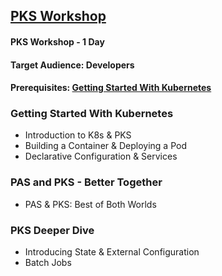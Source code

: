 ## [PKS Workshop](https://github.com/cstewart-pivotal/apbg-pks-workshop)

#### PKS Workshop - 1 Day
#### Target Audience: Developers
#### Prerequisites: [Getting Started With Kubernetes](https://www.pluralsight.com/courses/getting-started-kubernetes)

### Getting Started With Kubernetes
- Introduction to K8s & PKS
- Building a Container & Deploying a Pod
- Declarative Configuration & Services  

### PAS and PKS - Better Together
- PAS & PKS: Best of Both Worlds

### PKS Deeper Dive
- Introducing State & External Configuration
- Batch Jobs
